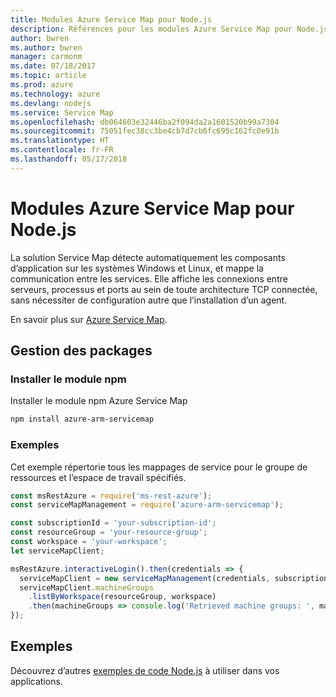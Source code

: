 ```yaml
---
title: Modules Azure Service Map pour Node.js
description: Références pour les modules Azure Service Map pour Node.js
author: bwren
ms.author: bwren
manager: carmonm
ms.date: 07/18/2017
ms.topic: article
ms.prod: azure
ms.technology: azure
ms.devlang: nodejs
ms.service: Service Map
ms.openlocfilehash: db064603e32446ba2f094da2a1601520b99a7304
ms.sourcegitcommit: 75051fec38cc3be4cb7d7cb6fc695c162fc0e91b
ms.translationtype: HT
ms.contentlocale: fr-FR
ms.lasthandoff: 05/17/2018
---
```

# <a name="azure-service-map-modules-for-nodejs"></a>Modules Azure Service Map pour Node.js

La solution Service Map détecte automatiquement les composants d’application sur les systèmes Windows et Linux, et mappe la communication entre les services. Elle affiche les connexions entre serveurs, processus et ports au sein de toute architecture TCP connectée, sans nécessiter de configuration autre que l’installation d’un agent.

En savoir plus sur [Azure Service Map](https://docs.microsoft.com/azure/operations-management-suite/operations-management-suite-service-map).

## <a name="management-package"></a>Gestion des packages

### <a name="install-the-npm-module"></a>Installer le module npm

Installer le module npm Azure Service Map

```bash
npm install azure-arm-servicemap
```

### <a name="example"></a>Exemples

Cet exemple répertorie tous les mappages de service pour le groupe de ressources et l’espace de travail spécifiés.

```javascript
const msRestAzure = require('ms-rest-azure');
const serviceMapManagement = require('azure-arm-servicemap');

const subscriptionId = 'your-subscription-id';
const resourceGroup = 'your-resource-group';
const workspace = 'your-workspace';
let serviceMapClient;

msRestAzure.interactiveLogin().then(credentials => {
  serviceMapClient = new serviceMapManagement(credentials, subscriptionId);
  serviceMapClient.machineGroups
    .listByWorkspace(resourceGroup, workspace)
    .then(machineGroups => console.log('Retrieved machine groups: ', machineGroups));
});
```

## <a name="samples"></a>Exemples

Découvrez d’autres [exemples de code Node.js](https://azure.microsoft.com/resources/samples/?platform=nodejs) à utiliser dans vos applications.
